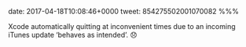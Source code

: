 date: 2017-04-18T10:08:46+0000
tweet: 854275502001070082
%%%

Xcode automatically quitting at inconvenient times due to an incoming iTunes update ‘behaves as intended’. 😞
